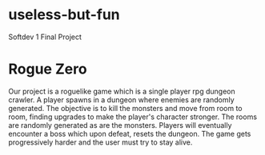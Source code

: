 # useless-but-fun
Softdev 1 Final Project

# Rogue Zero

Our project is a roguelike game which is a single player rpg dungeon crawler.  A player spawns in a dungeon where enemies are randomly generated.  The objective is to kill the monsters and move from room to room, finding upgrades to make the player's character stronger.  The rooms are randomly generated as are the monsters.  Players will eventually encounter a boss which upon defeat, resets the dungeon.  The game gets progressively harder and the user must try to stay alive.
